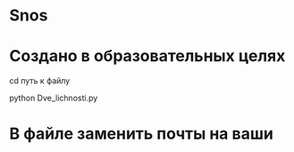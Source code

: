 # Snos
<h1>Создано в образовательных целях</h1>
<p>cd путь к файлу</p>
<p>python Dve_lichnosti.py</p>
<h1>В файле заменить почты на ваши</h1>
